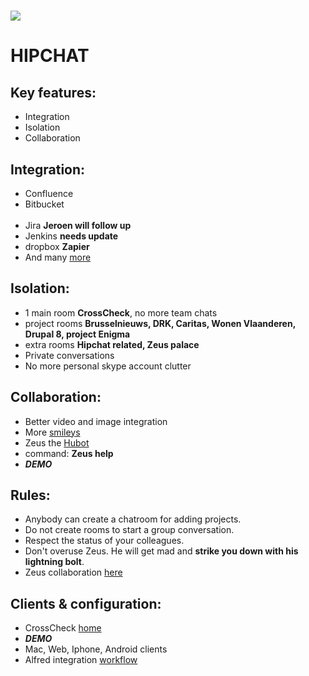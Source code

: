 # ![](http://dl.getdropbox.com/u/7422112/always/logoHipchatPNG.png)
# HIPCHAT


## Key features:

* Integration
* Isolation
* Collaboration

## Integration:

* Confluence
* Bitbucket
<br><br>
* Jira **Jeroen will follow up**
* Jenkins **needs update**
* dropbox **Zapier**
* And many [more](http://help.hipchat.com/knowledgebase/topics/10037-integrations)

## Isolation:

* 1 main room **CrossCheck**, no more team chats
* project rooms **Brusselnieuws, DRK, Caritas, Wonen Vlaanderen, Drupal 8, project Enigma**
* extra rooms **Hipchat related, Zeus palace**
* Private conversations
* No more personal skype account clutter

## Collaboration:

* Better video and image integration
* More [smileys](http://hipchat-emoticons.nyh.name/)
* Zeus the [Hubot](https://github.com/github/hubot)
* command: **Zeus help**
* ***DEMO***

## Rules:

* Anybody can create a chatroom for adding projects.
* Do not create rooms to start a group conversation.
* Respect the status of your colleagues.
* Don't overuse Zeus. He will get mad and **strike you down with his lightning bolt**.
* Zeus collaboration [here](https://bitbucket.org/rob_bar/zeus-xcheck/)

## Clients & configuration:

* CrossCheck [home](https://crosscheck.hipchat.com/home)
* ***DEMO***
* Mac, Web, Iphone, Android clients
* Alfred integration [workflow](http://www.alfredforum.com/topic/3215-hipchat-status-workflow/)
